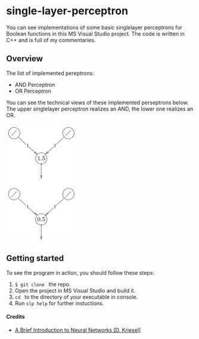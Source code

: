 # single-layer-perceptron

You can see implementations of some basic singlelayer perceptrons for Boolean functions in this MS Visual Studio project. The code is written in C++ and is full of my commentaries.

## Overview

The list of implemented pereptrons:
 * AND Perceptron
 * OR Perceptron

You can see the technical views of these implemented perseptrons below. The upper singlelayer perceptron realizes an AND, the lower one realizes an OR.

![ScreenShot](/Screenshots/SLP.png)

## Getting started

To see the program in action, you should follow these steps:

1. `$ git clone ` the repo.
2. Open the project in MS Visual Studio and build it.
3. `cd ` to the directory of your executable in console.
4. Run `slp help` for further instuctions.

#### Credits

 * [A Brief Introduction to Neural Networks [D. Kriesel]](http://www.dkriesel.com/en/science/neural_networks)
